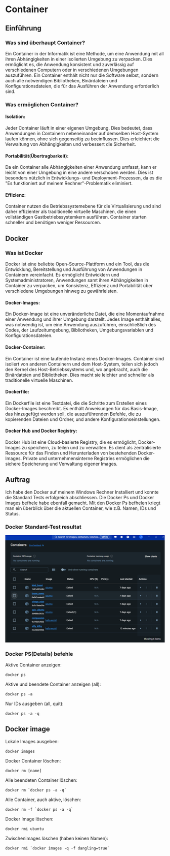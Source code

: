 # Container 

## Einführung 
### Was sind überhaupt Container?

Ein Container in der Informatik ist eine Methode, um eine Anwendung mit all ihren Abhängigkeiten in einer isolierten Umgebung zu verpacken. Dies ermöglicht es, die Anwendung konsistent und zuverlässig auf verschiedenen Computern oder in verschiedenen Umgebungen auszuführen. Ein Container enthält nicht nur die Software selbst, sondern auch alle notwendigen Bibliotheken, Binärdateien und Konfigurationsdateien, die für das Ausführen der Anwendung erforderlich sind.

### Was ermöglichen Container?

#### Isolation: 
Jeder Container läuft in einer eigenen Umgebung. Dies bedeutet, dass Anwendungen in Containern nebeneinander auf demselben Host-System laufen können, ohne sich gegenseitig zu beeinflussen. Dies erleichtert die Verwaltung von Abhängigkeiten und verbessert die Sicherheit.

#### Portabilität(Übertragbarkeit): 
Da ein Container alle Abhängigkeiten einer Anwendung umfasst, kann er leicht von einer Umgebung in eine andere verschoben werden. Dies ist besonders nützlich in Entwicklungs- und Deployment-Prozessen, da es die "Es funktioniert auf meinem Rechner"-Problematik eliminiert.

#### Effizienz: 
Container nutzen die Betriebssystemebene für die Virtualisierung und sind daher effizienter als traditionelle virtuelle Maschinen, die einen vollständigen Gastbetriebssystemkern ausführen. Container starten schneller und benötigen weniger Ressourcen.


## Docker 

### Was ist Docker 
Docker ist eine beliebte Open-Source-Plattform und ein Tool, das die Entwicklung, Bereitstellung und Ausführung von Anwendungen in Containern vereinfacht. Es ermöglicht Entwicklern und Systemadministratoren, Anwendungen samt ihren Abhängigkeiten in Container zu verpacken, um Konsistenz, Effizienz und Portabilität über verschiedene Umgebungen hinweg zu gewährleisten.

#### Docker-Images: 
Ein Docker-Image ist eine unveränderliche Datei, die eine Momentaufnahme einer Anwendung und ihrer Umgebung darstellt. Jedes Image enthält alles, was notwendig ist, um eine Anwendung auszuführen, einschließlich des Codes, der Laufzeitumgebung, Bibliotheken, Umgebungsvariablen und Konfigurationsdateien.

#### Docker-Container: 
Ein Container ist eine laufende Instanz eines Docker-Images. Container sind isoliert von anderen Containern und dem Host-System, teilen sich jedoch den Kernel des Host-Betriebssystems und, wo angebracht, auch die Binärdateien und Bibliotheken. Dies macht sie leichter und schneller als traditionelle virtuelle Maschinen.

#### Dockerfile:
Ein Dockerfile ist eine Textdatei, die die Schritte zum Erstellen eines Docker-Images beschreibt. Es enthält Anweisungen für das Basis-Image, das hinzugefügt werden soll, die auszuführenden Befehle, die zu kopierenden Dateien und Ordner, und andere Konfigurationseinstellungen.

#### Docker Hub und Docker Registry: 
Docker Hub ist eine Cloud-basierte Registry, die es ermöglicht, Docker-Images zu speichern, zu teilen und zu verwalten. Es dient als zentralisierte Ressource für das Finden und Herunterladen von bestehenden Docker-Images. Private und unternehmensinterne Registries ermöglichen die sichere Speicherung und Verwaltung eigener Images.

## Auftrag 
Ich habe den Docker auf meinem Windows Rechner Installiert und konnte die Standard Tests erfolgreich abschliessen.
Die Docker Ps und Docker Images befhele habe ebenfall gemacht. Mit den Docker Ps befhelen kriegt man ein überblick über die aktuellen Container, wie z.B. Namen, IDs und Status.

### Docker Standard-Test resultat

![Alt text](Bilder/Standard_test_containers.PNG)

### Docker PS(Details) befehle

Aktive Container anzeigen:
```
docker ps
```
Aktive und beendete Container anzeigen (all):
```
docker ps -a
```

Nur IDs ausgeben (all, quit):
```
docker ps -a -q
```

## Docker image 

Lokale Images ausgeben:
```
docker images
```

Docker Container löschen:
```
docker rm [name]
```

Alle beendeten Container löschen:
```
docker rm `docker ps -a -q`
```

Alle Container, auch aktive, löschen:
```
docker rm -f `docker ps -a -q`
```

Docker Image löschen:
```
docker rmi ubuntu
```

Zwischenimages löschen (haben keinen Namen):
```
docker rmi `docker images -q -f dangling=true`
```
